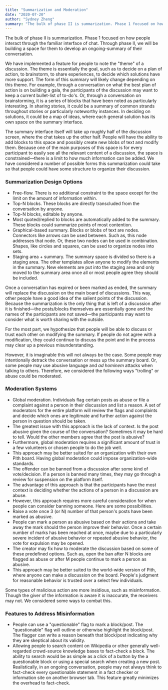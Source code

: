 ```yaml
---
title: "Summarization and Moderation"
date: "2020-07-20"
author: "Sydney Zheng"
summary: "The bulk of phase II is summarization. Phase 1 focused on how people interact through the familiar interface of chat. Through phase II, we will be building a space for them to develop an ongoing-summary of their conversation."
---
```


The bulk of phase II is summarization. Phase 1 focused on how people interact through the familiar interface of chat. Through phase II, we will be building a space for them to develop an ongoing-summary of their conversation.

We have implemented a feature for people to note the "theme" of a discussion. The theme is essentially the goal, such as to decide on a plan of action, to brainstorm, to share experiences, to decide which solutions have more support. The form of this summary will likely change depending on this theme. For example, through a conversation on what the best plan of action is on building a gala, the participants of the discussion may want to keep a current bullet-list of to-do's. Or, through a conversation on brainstorming, it is a series of blocks that have been noted as particularly interesting. In sharing stories, it could be a summary of common strands throughout stories or particularly noteworthy instances. In deciding on solutions, it could be a map of ideas, where each general solution has its own space on the summary interface.

The summary interface itself will take up roughly half of the discussion screen, where the chat takes up the other half. People will have the ability to add blocks to this space and possibly create new blobs of text and modify them. Because one of the main purposes of this space is for every participant to easily see all the relevant content of a discussion, the space is constrained—there is a limit to how much information can be added. We have considered a number of possible forms this summarization could take so that people could have some structure to organize their discussion.

### Summarization Design Options

-   Free-flow. There is no additional constraint to the space except for the limit on the amount of information within.
-   Top-N blocks. These blocks are directly transcluded from the conversation by anyone.
-   Top-N blocks, editable by anyone.
-   Most quoted/replied to blocks are automatically added to the summary. These blocks could summarize points of most contention.
-   Graphical-based summary. Blocks or blobs of text are nodes. Connectors like arrows can be used between. Such as, this node addresses that node. Or, these two nodes can be used in combination. Shapes, like circles and squares, can be used to organize nodes into sets.
-   Staging area + summary. The summary space is divided so there is a staging area. The other templates allow anyone to modify the elements in the summary. New elements are put into the staging area and only moved to the summary area once all or most people agree they should be included.

Once a conversation has expired or been marked as ended, the summary will replace the discussion on the main board of discussions. This way, other people have a good idea of the salient points of the discussion. Because the summarization is the only thing that is left of a discussion after it is finished—the posts/blocks themselves are essentially gone and the names of the participants are not saved—the participants may want to consider what is worth sharing with the outside.

For the most part, we hypothesize that people will be able to discuss or trust each other on modifying the summary. If people do not agree with a modification, they could continue to discuss the point and in the process may clear up a previous misunderstanding.

However, it is imaginable this will not always be the case. Some people may intentionally detrack the conversation or mess up the summary board. Or, some people may use abusive language and _ad hominem_ attacks when talking to others. Therefore, we considered the following ways "trolling" or abuse could be moderated.

### Moderation Systems

-   Global moderation. Individuals flag certain posts as abuse or file a complaint against a person in their discussion and list a reason. A set of moderators for the entire platform will review the flags and complaints and decide which ones are legitimate and further action against the person in question should be taken.
-   The greatest issue with this approach is the lack of context. Is the post abusive given the course of the conversation? Sometimes it may be hard to tell. Would the other members agree that the post is abusive?
-   Furthermore, global moderation requires a significant amount of trust in a few volunteers or chosen people to do the job well.
-   This approach may be better suited for an organization with their own Pith board. Having global moderation could impose organization-wide standards.
-   The offender can be banned from a discussion after some kind of vote/decision. If a person is banned many times, they may go through a review for suspension on the platform itself.
-   The advantage of this approach is that the participants have the most context is deciding whether the actions of a person in a discussion are abuse.
-   However, this approach requires more careful consideration for when people can consider banning someone. Here are some possibilities.
-   Raise a vote once 3 (or N) number of that person's posts have been marked as abusive.
-   People can mark a person as abusive based on their actions and take away the mark should the person improve their behavior. Once a certain number of marks has been reached at once, maybe due to a particularly severe incident of abusive behavior or repeated abusive behavior, the vote for expulsion may be opened.
-   The creator may fix how to moderate the discussion based on some of these predefined options. Such as, open the ban after N blocks are flagged as abuse or after M people continue to mark a person as abusive.
-   This approach may be better suited to the world-wide version of Pith, where anyone can make a discussion on the board. People's judgment for reasonable behavior is trusted over a select few individuals.

Some types of malicious action are more insidious, such as misinformation. Though the giver of the information is aware it is inaccurate, the receivers may not. We considered some ways to combat this.

### Features to Address Misinformation

-   People can use a "questionable" flag to mark a block/post. The "questionable" flag will outline or otherwise highlight the block/post. The flagger can write a reason beneath that block/post indicating why they are skeptical about its validity.
-   Allowing people to search content on Wikipedia or other generally well-regarded crowd-source knowledge bases to fact-check a block. The ability to search would be as simple as a click of a button by the a questionable block or using a special search when creating a new post. Realistically, in an ongoing conversation, people may not always think to fact-check every questionable statement in a fact checker or information site on another browser tab. This feature greatly minimizes the overhead to fact-check.

